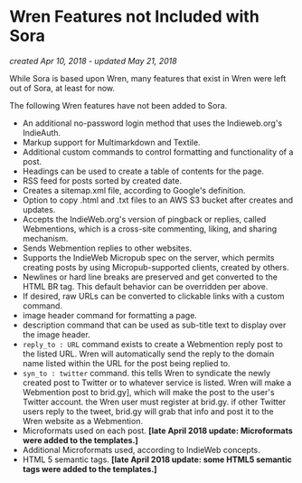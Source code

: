 # Wren Features not Included with Sora

*created Apr 10, 2018* - *updated May 21, 2018*

While Sora is based upon Wren, many features that exist in Wren were left out of Sora, at least for now. 

The following Wren features have not been added to Sora.

* An additional no-password login method that uses the Indieweb.org's IndieAuth.
* Markup support for Multimarkdown and Textile.
* Additional custom commands to control formatting and functionality of a post. 
* Headings can be used to create a table of contents for the page. 
* RSS feed for posts sorted by created date.
* Creates a sitemap.xml file, according to Google's definition.
* Option to copy .html and .txt files to an AWS S3 bucket after creates and updates.
* Accepts the IndieWeb.org's version of pingback or replies, called Webmentions, which is a cross-site commenting, liking, and sharing mechanism.
* Sends Webmention replies to other websites.
* Supports the IndieWeb Micropub spec on the server, which permits creating posts by using Micropub-supported clients, created by others.
* Newlines or hard line breaks are preserved and get converted to the HTML BR tag. This default behavior can be overridden per above.
* If desired, raw URLs can be converted to clickable links with a custom command.
* image header command for formatting a page. 
* description command that can be used as sub-title text to display over the image header.
* `reply_to : URL` command exists to create a Webmention reply post to the listed URL. Wren will automatically send the reply to the domain name listed within the URL for the post being replied to. 
* `syn_to : twitter` command. this tells Wren to syndicate the newly created post to Twitter or to whatever service is listed. Wren will make a Webmention post to brid.gy], which will make the post to the user's Twitter account. the Wren user must register at brid.gy. if other Twitter users reply to the tweet, brid.gy will grab that info and post it to the Wren website as a Webmention.
* Microformats used on each post. **[late April 2018 update: Microformats were added to the templates.]**
* Additional Microformats used, according to IndieWeb concepts. 
* HTML 5 semantic tags. **[late April 2018 update: some HTML5 semantic tags were added to the templates.]**




